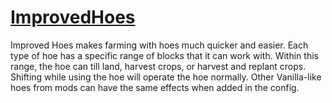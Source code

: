 # [ImprovedHoes](https://sites.google.com/site/furglsmods/improved-hoes)
Improved Hoes makes farming with hoes much quicker and easier. Each type of hoe has a specific range of blocks that it can work with. Within this range, the hoe can till land, harvest crops, or harvest and replant crops. Shifting while using the hoe will operate the hoe normally.
Other Vanilla-like hoes from mods can have the same effects when added in the config.
